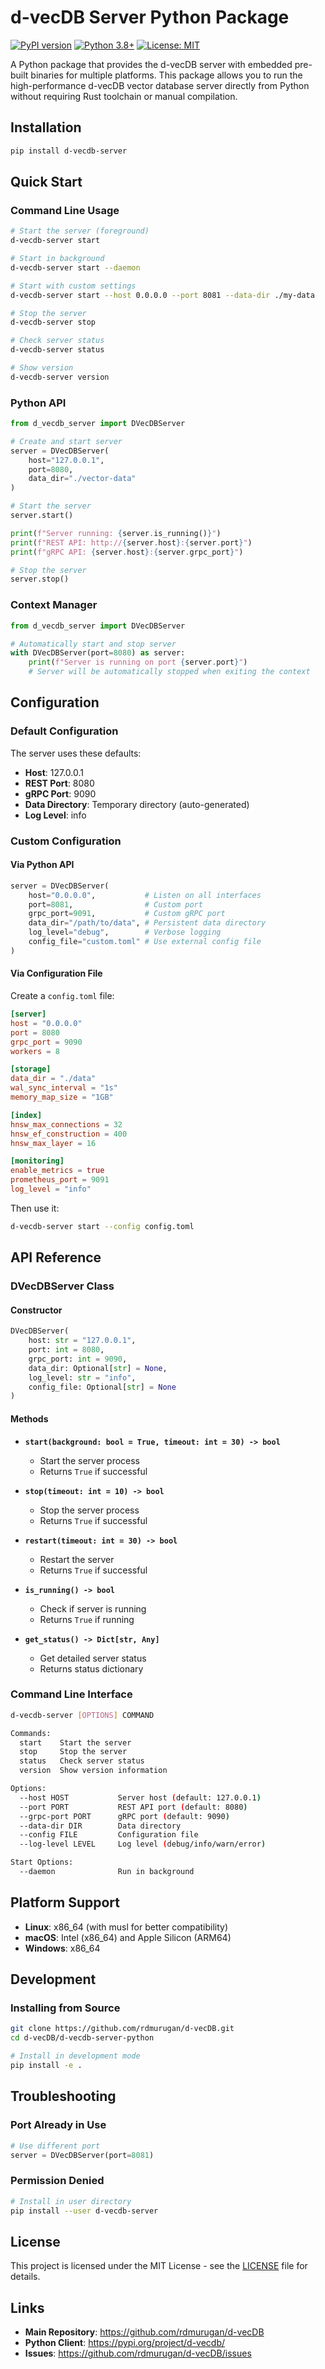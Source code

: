 # d-vecDB Server Python Package

[![PyPI version](https://badge.fury.io/py/d-vecdb-server.svg)](https://badge.fury.io/py/d-vecdb-server)
[![Python 3.8+](https://img.shields.io/badge/python-3.8+-blue.svg)](https://www.python.org/downloads/)
[![License: MIT](https://img.shields.io/badge/License-MIT-yellow.svg)](https://opensource.org/licenses/MIT)

A Python package that provides the d-vecDB server with embedded pre-built binaries for multiple platforms. This package allows you to run the high-performance d-vecDB vector database server directly from Python without requiring Rust toolchain or manual compilation.

## Installation

```bash
pip install d-vecdb-server
```

## Quick Start

### Command Line Usage

```bash
# Start the server (foreground)
d-vecdb-server start

# Start in background
d-vecdb-server start --daemon

# Start with custom settings
d-vecdb-server start --host 0.0.0.0 --port 8081 --data-dir ./my-data

# Stop the server
d-vecdb-server stop

# Check server status
d-vecdb-server status

# Show version
d-vecdb-server version
```

### Python API

```python
from d_vecdb_server import DVecDBServer

# Create and start server
server = DVecDBServer(
    host="127.0.0.1",
    port=8080,
    data_dir="./vector-data"
)

# Start the server
server.start()

print(f"Server running: {server.is_running()}")
print(f"REST API: http://{server.host}:{server.port}")
print(f"gRPC API: {server.host}:{server.grpc_port}")

# Stop the server
server.stop()
```

### Context Manager

```python
from d_vecdb_server import DVecDBServer

# Automatically start and stop server
with DVecDBServer(port=8080) as server:
    print(f"Server is running on port {server.port}")
    # Server will be automatically stopped when exiting the context
```

## Configuration

### Default Configuration

The server uses these defaults:
- **Host**: 127.0.0.1
- **REST Port**: 8080  
- **gRPC Port**: 9090
- **Data Directory**: Temporary directory (auto-generated)
- **Log Level**: info

### Custom Configuration

#### Via Python API

```python
server = DVecDBServer(
    host="0.0.0.0",           # Listen on all interfaces
    port=8081,                # Custom port
    grpc_port=9091,           # Custom gRPC port  
    data_dir="/path/to/data", # Persistent data directory
    log_level="debug",        # Verbose logging
    config_file="custom.toml" # Use external config file
)
```

#### Via Configuration File

Create a `config.toml` file:

```toml
[server]
host = "0.0.0.0"
port = 8080
grpc_port = 9090
workers = 8

[storage]
data_dir = "./data"
wal_sync_interval = "1s"
memory_map_size = "1GB"

[index]
hnsw_max_connections = 32
hnsw_ef_construction = 400
hnsw_max_layer = 16

[monitoring]
enable_metrics = true
prometheus_port = 9091
log_level = "info"
```

Then use it:

```bash
d-vecdb-server start --config config.toml
```

## API Reference

### DVecDBServer Class

#### Constructor

```python
DVecDBServer(
    host: str = "127.0.0.1",
    port: int = 8080,
    grpc_port: int = 9090,
    data_dir: Optional[str] = None,
    log_level: str = "info",
    config_file: Optional[str] = None
)
```

#### Methods

- **`start(background: bool = True, timeout: int = 30) -> bool`**
  - Start the server process
  - Returns `True` if successful

- **`stop(timeout: int = 10) -> bool`**
  - Stop the server process
  - Returns `True` if successful

- **`restart(timeout: int = 30) -> bool`**
  - Restart the server
  - Returns `True` if successful

- **`is_running() -> bool`**
  - Check if server is running
  - Returns `True` if running

- **`get_status() -> Dict[str, Any]`**
  - Get detailed server status
  - Returns status dictionary

### Command Line Interface

```bash
d-vecdb-server [OPTIONS] COMMAND

Commands:
  start    Start the server
  stop     Stop the server  
  status   Check server status
  version  Show version information

Options:
  --host HOST           Server host (default: 127.0.0.1)
  --port PORT           REST API port (default: 8080)
  --grpc-port PORT      gRPC port (default: 9090)
  --data-dir DIR        Data directory
  --config FILE         Configuration file
  --log-level LEVEL     Log level (debug/info/warn/error)

Start Options:
  --daemon              Run in background
```

## Platform Support

- **Linux**: x86_64 (with musl for better compatibility)
- **macOS**: Intel (x86_64) and Apple Silicon (ARM64)
- **Windows**: x86_64

## Development

### Installing from Source

```bash
git clone https://github.com/rdmurugan/d-vecDB.git
cd d-vecDB/d-vecdb-server-python

# Install in development mode
pip install -e .
```

## Troubleshooting

### Port Already in Use

```python
# Use different port
server = DVecDBServer(port=8081)
```

### Permission Denied

```bash
# Install in user directory
pip install --user d-vecdb-server
```

## License

This project is licensed under the MIT License - see the [LICENSE](LICENSE) file for details.

## Links

- **Main Repository**: https://github.com/rdmurugan/d-vecDB
- **Python Client**: https://pypi.org/project/d-vecdb/
- **Issues**: https://github.com/rdmurugan/d-vecDB/issues